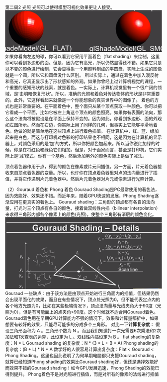 第二周2 光照
光照可以使得模型可视化效果更让人接受。
![](/Computer_Graphics/images/31.png)
如果你看向左边的球，你可以看到它采用平面着色（flat shading）来绘制，这里你可以看到多边形的面。但是，因为它有高光，所以仍然显得还不错。如果它只是以不变的颜色进行绘制，它会显得象一个用颜料制成的平圆盘，实际上生成的图像就是一个圆，所以它和圆盘没什么区别。
所以实际上，通过在着色中加入漫反射和高光，它真正显示出了形状感知的外观。如果你曾经上过计算机视觉的课程，一个重要的感知形状的线索，就是着色。一实际上，计算机视觉里有一个很广阔的领域，是‘由明暗恢复形状’。所以，准确的光照和着色对传达物体的形状是非常重要的。此外，它这样看起来就像是一个你能想象的真实世界中的图像了。
着色的方式也是非常重要的。在平面着色中，整个面只从某个顶点获取一种颜色。你可以把它看成一个平面，比如它被左上角这个顶点的颜色照亮。如果你有表面的法向，那么这个法向将被假设是在平面上保持不变的。因为如此，你看到多边形、面的外观如左图所示。然而在右边，你实际上用了同样的几何，但事实上它能够平滑地着色。他做的就是简单地在这些顶点上进行着色插值。
在计算机中，红、蓝、绿加起来是白色，而这与打印机对色彩的打印结果也不相同，这是因为在计算机的显示器上，对颜色采用的是‘加’的方式，所以你把颜色加起来。所以当你说红加绿的时候，你是在将红色和绿色它们相加。但是，对于画家而言，甚至是打印机，它们实际上是‘减’模式。你有一个基色，然后添加另外的颜色实际上是做了减法。

顶点着色器作用于点，得到的颜色在像素或片元间插值。另一方面，片元着色器接收来自顶点着色器的变量。所以，也许你在顶点着色器里对点的法向量进行了插值，并将它传递到片元着色器中。然后片元着色器对片元或像素进行光照计算。

（2）Gouraud 着色和 Phong 着色
Gouraud Shading是PC最常使用的著色法，因为效能好、效果还不错。而近年来，随着GPU快速的发展，Phong Shading逐渐应用在更真实的著色上。
Gouraud shading：三角形的顶点都有各自的法向量，打光时三个顶点有各自的颜色，接着做双线性内插（bilinear interpolation）来求得三角形内部各个像素上的颜色(光照)，使整个三角形有渐层的颜色变化。
![](/Computer_Graphics/images/32.png)
Gouraud 一些缺点：由于该方法是由顶点开始进行三角面内的插值，但结果仍然会出现平面化的效果，而且在有些情况下，顶点处光照为0，但不能代表定点内的各个地方光照为0，比如在某些极端情况下，顶点法向量与光线夹角大于90度（光照为0），但是有可能面上的点夹角<90度。这个时候就不适合用Gouraud着色。
Gouraud着色用在早期GPU计算能力不强的情况下，效果和计算量都折中，如果想要有较好的效果，只能尽可能多的分成多个三角形。
对比一下**计算复杂度**：
假设三角形面积为 A 。三角形个数为 N 。而且我们知道打一次光需要6次乘法和2次加法和1次查表的运算，此设定为 L 。双线性内插设定为 B 。
flat shading的复杂度：N * L
Gouraud shading 的复杂度：N * (3 * L + B * A)
Phong shading的复杂度：(B + L) * N * A
数学好的人很容易计算出复杂度：Flat < Gouraud < Phong Shading。这里也因此说明了为何早期电脑都只支援Gouraud shading，就算已经知道Phong shading的效果比Gouraud shading好，但还是选择效能好而效果不错的Gouraud shading！如今GPU发展迅速，Phong Shading的效能已得到提升。
Phong着色不是对光照进行插值，而是对所有的像素的法线进行插值